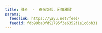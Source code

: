 ```yaml
---
title: 雅余  ·  茶余饭后，闲情雅致
params:
  feedlink: https://yayu.net/feed/
  feedid: fdb99ba0fd91795f3e6352d1e1c6bb31
---
```

